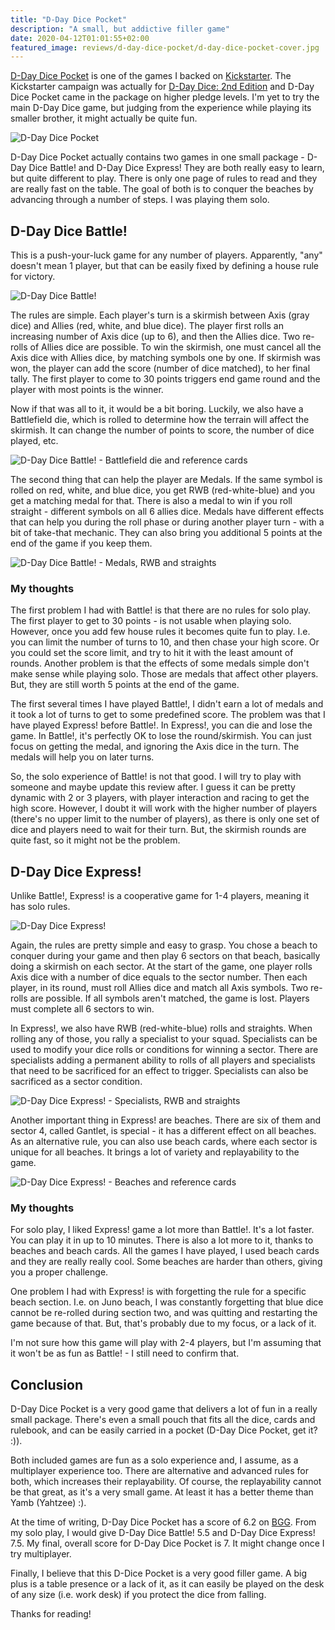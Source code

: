 ```yaml
---
title: "D-Day Dice Pocket"
description: "A small, but addictive filler game"
date: 2020-04-12T01:01:55+02:00
featured_image: reviews/d-day-dice-pocket/d-day-dice-pocket-cover.jpg
---
```


[D-Day Dice Pocket](https://boardgamegeek.com/boardgame/247567/d-day-dice-pocket) is one of the games I backed on [Kickstarter](https://www.kickstarter.com/projects/wordforgegames/d-day-dice-2nd-edition). The Kickstarter campaign was actually for [D-Day Dice: 2nd Edition](https://boardgamegeek.com/boardgame/233208/d-day-dice-second-edition) and D-Day Dice Pocket came in the package on higher pledge levels. I'm yet to try the main D-Day Dice game, but judging from the experience while playing its smaller brother, it might actually be quite fun.

![D-Day Dice Pocket](/reviews/d-day-dice-pocket/d-day-dice-pocket-cover.jpg)

D-Day Dice Pocket actually contains two games in one small package - D-Day Dice Battle! and D-Day Dice Express! They are both really easy to learn, but quite different to play. There is only one page of rules to read and they are really fast on the table. The goal of both is to conquer the beaches by advancing through a number of steps. I was playing them solo.

## D-Day Dice Battle!

This is a push-your-luck game for any number of players. Apparently, "any" doesn't mean 1 player, but that can be easily fixed by defining a house rule for victory.

![D-Day Dice Battle!](/reviews/d-day-dice-pocket/d-day-dice-battle.jpg)

The rules are simple. Each player's turn is a skirmish between Axis (gray dice) and Allies (red, white, and blue dice). The player first rolls an increasing number of Axis dice (up to 6), and then the Allies dice. Two re-rolls of Allies dice are possible. To win the skirmish, one must cancel all the Axis dice with Allies dice, by matching symbols one by one. If skirmish was won, the player can add the score (number of dice matched), to her final tally. The first player to come to 30 points triggers end game round and the player with most points is the winner.

Now if that was all to it, it would be a bit boring. Luckily, we also have a Battlefield die, which is rolled to determine how the terrain will affect the skirmish. It can change the number of points to score, the number of dice played, etc.

![D-Day Dice Battle! - Battlefield die and reference cards](/reviews/d-day-dice-pocket/d-day-dice-battle-1.jpg)

The second thing that can help the player are Medals. If the same symbol is rolled on red, white, and blue dice, you get RWB (red-white-blue) and you get a matching medal for that. There is also a medal to win if you roll straight - different symbols on all 6 allies dice. Medals have different effects that can help you during the roll phase or during another player turn - with a bit of take-that mechanic. They can also bring you additional 5 points at the end of the game if you keep them.

![D-Day Dice Battle! - Medals, RWB and straights](/reviews/d-day-dice-pocket/d-day-dice-battle-2.jpg)

### My thoughts

The first problem I had with Battle! is that there are no rules for solo play. The first player to get to 30 points - is not usable when playing solo. However, once you add few house rules it becomes quite fun to play. I.e. you can limit the number of turns to 10, and then chase your high score. Or you could set the score limit, and try to hit it with the least amount of rounds. Another problem is that the effects of some medals simple don't make sense while playing solo. Those are medals that affect other players. But, they are still worth 5 points at the end of the game.

The first several times I have played Battle!, I didn't earn a lot of medals and it took a lot of turns to get to some predefined score. The problem was that I have played Express! before Battle!. In Express!, you can die and lose the game. In Battle!, it's perfectly OK to lose the round/skirmish. You can just focus on getting the medal, and ignoring the Axis dice in the turn. The medals will help you on later turns.

So, the solo experience of Battle! is not that good. I will try to play with someone and maybe update this review after. I guess it can be pretty dynamic with 2 or 3 players, with player interaction and racing to get the high score. However, I doubt it will work with the higher number of players (there's no upper limit to the number of players), as there is only one set of dice and players need to wait for their turn. But, the skirmish rounds are quite fast, so it might not be the problem.

## D-Day Dice Express!

Unlike Battle!, Express! is a cooperative game for 1-4 players, meaning it has solo rules.

![D-Day Dice Express!](/reviews/d-day-dice-pocket/d-day-dice-express.jpg)

Again, the rules are pretty simple and easy to grasp. You chose a beach to conquer during your game and then play 6 sectors on that beach, basically doing a skirmish on each sector. At the start of the game, one player rolls Axis dice with a number of dice equals to the sector number. Then each player, in its round, must roll Allies dice and match all Axis symbols. Two re-rolls are possible. If all symbols aren't matched, the game is lost. Players must complete all 6 sectors to win.

In Express!, we also have RWB (red-white-blue) rolls and straights. When rolling any of those, you rally a specialist to your squad. Specialists can be used to modify your dice rolls or conditions for winning a sector. There are specialists adding a permanent ability to rolls of all players and specialists that need to be sacrificed for an effect to trigger. Specialists can also be sacrificed as a sector condition.

![D-Day Dice Express! - Specialists, RWB and straights](/reviews/d-day-dice-pocket/d-day-dice-express-1.jpg)

Another important thing in Express! are beaches. There are six of them and sector 4, called Gantlet, is special - it has a different effect on all beaches. As an alternative rule, you can also use beach cards, where each sector is unique for all beaches. It brings a lot of variety and replayability to the game.

![D-Day Dice Express! - Beaches and reference cards](/reviews/d-day-dice-pocket/d-day-dice-express-2.jpg)

### My thoughts

For solo play, I liked Express! game a lot more than Battle!. It's a lot faster. You can play it in up to 10 minutes. There is also a lot more to it, thanks to beaches and beach cards. All the games I have played, I used beach cards and they are really really cool. Some beaches are harder than others, giving you a proper challenge.

One problem I had with Express! is with forgetting the rule for a specific beach section. I.e. on Juno beach, I was constantly forgetting that blue dice cannot be re-rolled during section two, and was quitting and restarting the game because of that. But, that's probably due to my focus, or a lack of it.

I'm not sure how this game will play with 2-4 players, but I'm assuming that it won't be as fun as Battle! - I still need to confirm that.

## Conclusion

D-Day Dice Pocket is a very good game that delivers a lot of fun in a really small package. There's even a small pouch that fits all the dice, cards and rulebook, and can be easily carried in a pocket (D-Day Dice Pocket, get it? :)).

Both included games are fun as a solo experience and, I assume, as a multiplayer experience too. There are alternative and advanced rules for both, which increases their replayability. Of course, the replayability cannot be that great, as it's a very small game. At least it has a better theme than Yamb (Yahtzee) :).

At the time of writing, D-Day Dice Pocket has a score of 6.2 on [BGG](https://boardgamegeek.com/boardgame/247567/d-day-dice-pocket). From my solo play, I would give D-Day Dice Battle! 5.5 and D-Day Dice Express! 7.5. My final, overall score for D-Day Dice Pocket is 7. It might change once I try multiplayer.

Finally, I believe that this D-Dice Pocket is a very good filler game. A big plus is a table presence or a lack of it, as it can easily be played on the desk of any size (i.e. work desk) if you protect the dice from falling.

Thanks for reading!
